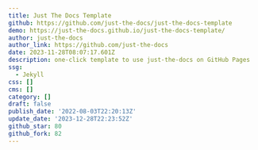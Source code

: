 ```yaml
---
title: Just The Docs Template
github: https://github.com/just-the-docs/just-the-docs-template
demo: https://just-the-docs.github.io/just-the-docs-template/
author: just-the-docs
author_link: https://github.com/just-the-docs
date: 2023-11-28T08:07:17.601Z
description: one-click template to use just-the-docs on GitHub Pages
ssg:
  - Jekyll
css: []
cms: []
category: []
draft: false
publish_date: '2022-08-03T22:20:13Z'
update_date: '2023-12-28T22:23:52Z'
github_star: 80
github_fork: 82
---
```

